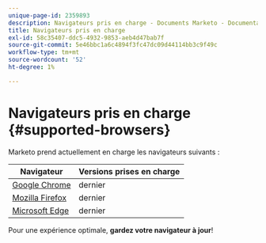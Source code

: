 ```yaml
---
unique-page-id: 2359893
description: Navigateurs pris en charge - Documents Marketo - Documentation du produit
title: Navigateurs pris en charge
exl-id: 58c35407-ddc5-4932-9853-aeb4d47bab7f
source-git-commit: 5e46bbc1a6c4894f3fc47dc09d44114bb3c9f49c
workflow-type: tm+mt
source-wordcount: '52'
ht-degree: 1%

---
```


# Navigateurs pris en charge {#supported-browsers}

Marketo prend actuellement en charge les navigateurs suivants :

| Navigateur | Versions prises en charge |
|---|---|
| [Google Chrome](https://www.google.com/intl/en/chrome/browser/) | dernier |
| [Mozilla Firefox](https://www.mozilla.org/en-US/firefox/new/) | dernier |
| [Microsoft Edge](https://www.microsoft.com/en-us/windows/microsoft-edge) | dernier |

Pour une expérience optimale, **gardez votre navigateur à jour**!
